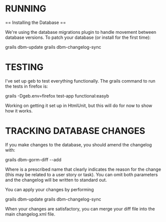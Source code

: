 RUNNING
=======

== Installing the Database ==

We're using the database migrations plugin to handle movement between database versions.  To patch your database (or install for the first time):

   grails dbm-update
   grails dbm-changelog-sync

TESTING
=======

I've set up geb to test everything functionally.  The grails command to run the tests in firefox is:

grails -Dgeb.env=firefox test-app functional:easyb

Working on getting it set up in HtmlUnit, but this will do for now to show how it works.

TRACKING DATABASE CHANGES
=========================

If you make changes to the database, you should amend the changelog with:

   grails dbm-gorm-diff <filename> --add
   
Where <filename> is a prescribed name that clearly indicates the reason for the change (this may be related
to a user story or task).  You can omit both parameters and the changelog will be written to standard out.

You can apply your changes by performing

   grails dbm-update
   grails dbm-changelog-sync
   
When your changes are satisfactory, you can merge your diff file into the main changelog.xml file.